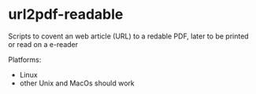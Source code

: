 # url2pdf-readable 
Scripts to covent an web article (URL) to a redable PDF, later to be printed or read on a e-reader

Platforms:
 - Linux
 - other Unix and MacOs should work
